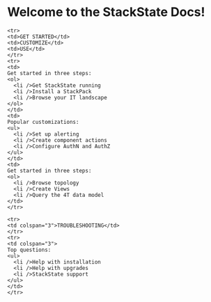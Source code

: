 # Welcome to the StackState Docs!


<table>
  <thead>
  <tr>
    <td></td>
    <td></td>
    <td></td>    
  </tr>
  </thead>
  <tbody>

    <tr>
    <td>GET STARTED</td>
    <td>CUSTOMIZE</td>
    <td>USE</td>
    </tr>
    <tr>
    <td>
    Get started in three steps:
    <ol>
      <li />Get StackState running
      <li />Install a StackPack
      <li />Browse your IT landscape
    </ol>
    </td>
    <td>
    Popular customizations:
    <ul>
      <li />Set up alerting
      <li />Create component actions
      <li />Configure AuthN and AuthZ
    </ul>
    </td>
    <td>
    Get started in three steps:
    <ol>
      <li />Browse topology
      <li />Create Views
      <li />Query the 4T data model
    </td>
    </tr>

    <tr>
    <td colspan="3">TROUBLESHOOTING</td>
    </tr>
    <tr>
    <td colspan="3">
    Top questions:
    <ul>
      <li />Help with installation
      <li />Help with upgrades
      <li />StackState support
    </ul>
    </td>
    </tr>

  </tbody>
</table>
